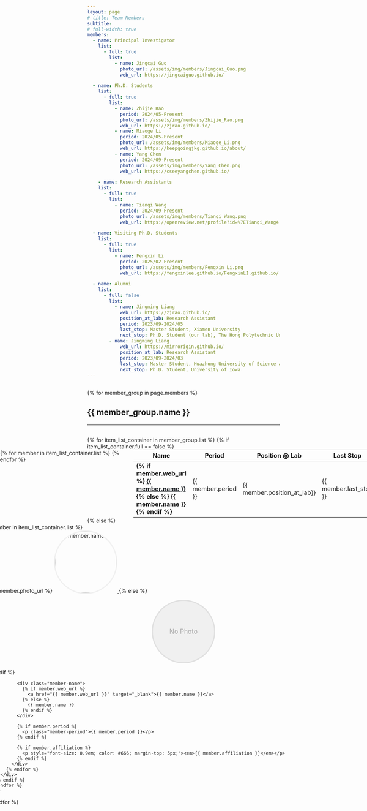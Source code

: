 ```yaml
---
layout: page
# title: Team Members
subtitle: 
# full-width: true
members:
  - name: Principal Investigator
    list:
      - full: true
        list:
          - name: Jingcai Guo
            photo_url: /assets/img/members/Jingcai_Guo.png
            web_url: https://jingcaiguo.github.io/

  - name: Ph.D. Students
    list:
      - full: true
        list:
          - name: Zhijie Rao
            period: 2024/05-Present
            photo_url: /assets/img/members/Zhijie_Rao.png
            web_url: https://zjrao.github.io/
          - name: Miaoge Li
            period: 2024/05-Present
            photo_url: /assets/img/members/Miaoge_Li.png
            web_url: https://keepgoingjkg.github.io/about/
          - name: Yang Chen
            period: 2024/09-Present
            photo_url: /assets/img/members/Yang_Chen.png
            web_url: https://cseeyangchen.github.io/

    - name: Research Assistants
    list:
      - full: true
        list:
          - name: Tianqi Wang
            period: 2024/09-Present
            photo_url: /assets/img/members/Tianqi_Wang.png
            web_url: https://openreview.net/profile?id=%7ETianqi_Wang4

  - name: Visiting Ph.D. Students
    list:
      - full: true
        list:
          - name: Fengxin Li
            period: 2025/02-Present
            photo_url: /assets/img/members/Fengxin_Li.png
            web_url: https://fengxinlee.github.io/FengxinLI.github.io/

  - name: Alumni
    list:
      - full: false
        list:
          - name: Jingming Liang
            web_url: https://zjrao.github.io/
            position_at_lab: Research Assistant
            period: 2023/09-2024/05
            last_stop: Master Student, Xiamen University
            next_stop: Ph.D. Student (our lab), The Hong Polytechnic University 
        - name: Jingming Liang
            web_url: https://mirrorigin.github.io/
            position_at_lab: Research Assistant
            period: 2023/09-2024/03
            last_stop: Master Student, Huazhong University of Science and Technology
            next_stop: Ph.D. Student, University of Iowa
---
```


<style>
  /* 表格居中样式 */
  .table-container {
    display: flex;
    justify-content: center;
    width: 100vw !important;
    position: relative;
    left: 50%;
    right: 50%;
    margin-left: -50vw !important;
    margin-right: -50vw !important;
  }
  
  .centered-table {
    width: 70vw !important;
    max-width: 70vw !important;
    margin: 0 auto !important;
    table-layout: fixed !important;
    border-collapse: collapse !important;
  }

  /* 调整头像成员之间的距离 */
  .row.justify-content-center {
    margin-left: -300px !important;
    margin-right: -300px !important;
  }
  
  .row.justify-content-center .col-lg-3,
  .row.justify-content-center .col-md-4,
  .row.justify-content-center .col-sm-6 {
    padding-left: 30px !important;
    padding-right: 30px !important;
    margin-bottom: 40px !important;
  }

  /* 成员名字样式 */
  .member-name {
    font-size: 1.8rem !important; /* 增大字体 */
    font-weight: 600 !important;
    color: #007bff !important; /* 蓝色 */
    margin-bottom: 8px !important;
    line-height: 1.2 !important;
  }

  .member-name a {
    color: #007bff !important; /* 确保链接也是蓝色 */
    text-decoration: none !important;
  }

  .member-name a:hover {
    color: #0056b3 !important; /* 悬停时稍微深一点的蓝色 */
    text-decoration: underline !important;
  }

  /* Period信息样式 */
  .member-period {
    font-size: 1.2rem !important;
    color: #666 !important;
    font-style: italic !important;
    margin-top: 5px !important;
    margin-bottom: 0 !important;
  }
</style>

<div class="team-members-custom" style="margin-top: 30px;">
  {% for member_group in page.members %}
    <div class="member-group-section" style="margin-bottom: 40px;">
      <h2 class="text-center" style="margin-bottom: 20px;">{{ member_group.name }}</h2>
      <hr style="margin-bottom: 30px;">
      {% for item_list_container in member_group.list %}
        {% if item_list_container.full == false %}
          <div class="table-container">
            <table class="table table-borderless centered-table"> 
              <thead>
                <tr>
                  <th style="width: 15%;">Name</th>
                  <th style="width: 15%;">Period</th>
                  <th style="width: 20%;">Position @ Lab</th>
                  <th style="width: 25%;">Last Stop</th>
                  <th style="width: 25%;">Next Stop</th>
                </tr>
              </thead>
              <tbody>
                {% for member in item_list_container.list %}
                  <tr>
                    <td>
                      <strong>
                        {% if member.web_url %}
                          <a href="{{ member.web_url }}" target="_blank" style="color: #212529;">{{ member.name }}</a>
                        {% else %}
                          {{ member.name }}
                        {% endif %}
                      </strong>
                    </td>
                    <td>{{ member.period }}</td>
                    <td>{{ member.position_at_lab}}</td>
                    <td>{{ member.last_stop }}</td>
                    <td>{{ member.next_stop }}</td>
                  </tr>
                {% endfor %}
              </tbody>
            </table>
          </div>
        {% else %}
          <div class="row justify-content-center">
            {% for member in item_list_container.list %}
              <div class="col-lg-3 col-md-4 col-sm-6 text-center" style="margin-bottom: 30px;">
                {% if member.photo_url %}
                  <a href="{{ member.web_url }}" target="_blank">
                    <img src="{{ site.baseurl }}{{ member.photo_url }}" 
                         alt="{{ member.name }}" 
                         style="width: 160px; height: 160px; 
                                object-fit: cover; 
                                border-radius: 50%; 
                                margin-bottom: 15px; 
                                border: 3px solid #f0f0f0;
                                transition: transform 0.3s ease-in-out;"
                         onmouseover="this.style.transform='scale(1.1)'" 
                         onmouseout="this.style.transform='scale(1)'">
                  </a>
                {% else %}
                  <div style="width: 160px; height: 160px; background-color: #f0f0f0; border-radius: 50%; margin: 0 auto 15px; display: flex; align-items: center; justify-content: center; border: 3px solid #e0e0e0;">
                    <span style="font-size: 1.2em; color: #aaa;">No Photo</span>
                  </div>
                {% endif %}
                
                <div class="member-name">
                  {% if member.web_url %}
                    <a href="{{ member.web_url }}" target="_blank">{{ member.name }}</a> 
                  {% else %}
                    {{ member.name }}
                  {% endif %}
                </div>
                
                {% if member.period %}
                  <p class="member-period">{{ member.period }}</p>
                {% endif %}
                
                {% if member.affiliation %}
                  <p style="font-size: 0.9em; color: #666; margin-top: 5px;"><em>{{ member.affiliation }}</em></p>
                {% endif %}
              </div>
            {% endfor %}
          </div>
        {% endif %}
      {% endfor %}
    </div>
  {% endfor %}
</div>

